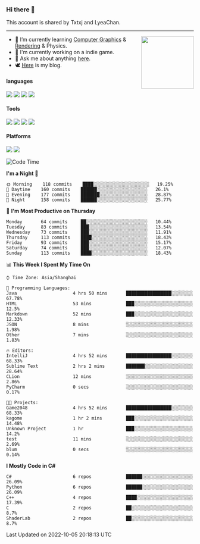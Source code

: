### Hi there 👋

This account is shared by Txtxj and LyeaChan.

---

<img align="right" height="141" src="https://github-readme-stats.vercel.app/api?username=txtxj&theme=tokyonight&show_icons=true&count_private=true">

- 🌱 I’m currently learning [Computer Graphics](https://github.com/txtxj/GAMES101) & [Rendering](https://github.com/txtxj/GAMES202) & Physics.
- 🐶 I'm currently working on a indie game.
- 💬 Ask me about anything [here](https://github.com/txtxj/txtxj/issues).
- 🕊️ [Here](https://txtxj.top) is my blog.

#### languages

![](https://img.shields.io/badge/C++-00599C?logo=cplusplus&logoColor=fff)
![](https://img.shields.io/badge/Python-3e74a2?logo=python&logoColor=fff)
![](https://img.shields.io/badge/C%23-239120?logo=csharp&logoColor=fff)
![](https://img.shields.io/badge/C-A8B9CC?logo=c&logoColor=555)


#### Tools

![](https://img.shields.io/badge/JetBrains-000000?logo=jetbrains&logoColor=fff)
![](https://img.shields.io/badge/Unity-FFFFFF?logo=unity&logoColor=000)
![](https://img.shields.io/badge/SublimeText_3-FF9800?logo=sublimetext&logoColor=fff)
![](https://img.shields.io/badge/Blender-F5792A?logo=blender&logoColor=fff)


#### Platforms

![](https://img.shields.io/badge/Windows_10-0078D6?logo=windows&logoColor=fff)
![](https://img.shields.io/badge/Ubuntu_20.04-E95420?logo=ubuntu&logoColor=fff)


<!--START_SECTION:waka-->
![Code Time](http://img.shields.io/badge/Code%20Time-361%20hrs%2040%20mins-blue)

**I'm a Night 🦉** 

```text
🌞 Morning    118 commits    ████░░░░░░░░░░░░░░░░░░░░░   19.25% 
🌆 Daytime    160 commits    ██████░░░░░░░░░░░░░░░░░░░   26.1% 
🌃 Evening    177 commits    ███████░░░░░░░░░░░░░░░░░░   28.87% 
🌙 Night      158 commits    ██████░░░░░░░░░░░░░░░░░░░   25.77%

```
📅 **I'm Most Productive on Thursday** 

```text
Monday       64 commits     ██░░░░░░░░░░░░░░░░░░░░░░░   10.44% 
Tuesday      83 commits     ███░░░░░░░░░░░░░░░░░░░░░░   13.54% 
Wednesday    73 commits     ███░░░░░░░░░░░░░░░░░░░░░░   11.91% 
Thursday     113 commits    ████░░░░░░░░░░░░░░░░░░░░░   18.43% 
Friday       93 commits     ███░░░░░░░░░░░░░░░░░░░░░░   15.17% 
Saturday     74 commits     ███░░░░░░░░░░░░░░░░░░░░░░   12.07% 
Sunday       113 commits    ████░░░░░░░░░░░░░░░░░░░░░   18.43%

```


📊 **This Week I Spent My Time On** 

```text
⌚︎ Time Zone: Asia/Shanghai

💬 Programming Languages: 
Java                     4 hrs 50 mins       █████████████████░░░░░░░░   67.78% 
HTML                     53 mins             ███░░░░░░░░░░░░░░░░░░░░░░   12.5% 
Markdown                 52 mins             ███░░░░░░░░░░░░░░░░░░░░░░   12.33% 
JSON                     8 mins              ░░░░░░░░░░░░░░░░░░░░░░░░░   1.98% 
Other                    7 mins              ░░░░░░░░░░░░░░░░░░░░░░░░░   1.83%

🔥 Editors: 
IntelliJ                 4 hrs 52 mins       █████████████████░░░░░░░░   68.33% 
Sublime Text             2 hrs 2 mins        ███████░░░░░░░░░░░░░░░░░░   28.64% 
CLion                    12 mins             ░░░░░░░░░░░░░░░░░░░░░░░░░   2.86% 
PyCharm                  0 secs              ░░░░░░░░░░░░░░░░░░░░░░░░░   0.17%

🐱‍💻 Projects: 
Game2048                 4 hrs 52 mins       █████████████████░░░░░░░░   68.33% 
kagome                   1 hr 2 mins         ███░░░░░░░░░░░░░░░░░░░░░░   14.48% 
Unknown Project          1 hr                ███░░░░░░░░░░░░░░░░░░░░░░   14.2% 
test                     11 mins             ░░░░░░░░░░░░░░░░░░░░░░░░░   2.69% 
blum                     0 secs              ░░░░░░░░░░░░░░░░░░░░░░░░░   0.14%

```

**I Mostly Code in C#** 

```text
C#                       6 repos             ██████░░░░░░░░░░░░░░░░░░░   26.09% 
Python                   6 repos             ██████░░░░░░░░░░░░░░░░░░░   26.09% 
C++                      4 repos             ████░░░░░░░░░░░░░░░░░░░░░   17.39% 
C                        2 repos             ██░░░░░░░░░░░░░░░░░░░░░░░   8.7% 
ShaderLab                2 repos             ██░░░░░░░░░░░░░░░░░░░░░░░   8.7%

```



 Last Updated on 2022-10-05 20:18:13 UTC
<!--END_SECTION:waka-->
